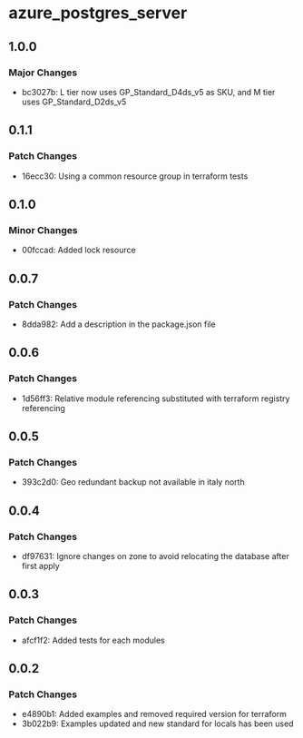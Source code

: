 # azure_postgres_server

## 1.0.0

### Major Changes

- bc3027b: L tier now uses GP_Standard_D4ds_v5 as SKU, and M tier uses GP_Standard_D2ds_v5

## 0.1.1

### Patch Changes

- 16ecc30: Using a common resource group in terraform tests

## 0.1.0

### Minor Changes

- 00fccad: Added lock resource

## 0.0.7

### Patch Changes

- 8dda982: Add a description in the package.json file

## 0.0.6

### Patch Changes

- 1d56ff3: Relative module referencing substituted with terraform registry referencing

## 0.0.5

### Patch Changes

- 393c2d0: Geo redundant backup not available in italy north

## 0.0.4

### Patch Changes

- df97631: Ignore changes on zone to avoid relocating the database after first apply

## 0.0.3

### Patch Changes

- afcf1f2: Added tests for each modules

## 0.0.2

### Patch Changes

- e4890b1: Added examples and removed required version for terraform
- 3b022b9: Examples updated and new standard for locals has been used
